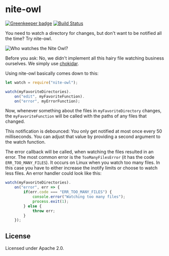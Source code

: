 # nite-owl

[![Greenkeeper badge](https://badges.greenkeeper.io/faucet-pipeline/nite-owl.svg)](https://greenkeeper.io/)
[![Build Status](https://travis-ci.org/faucet-pipeline/nite-owl.svg?branch=master)](https://travis-ci.org/faucet-pipeline/nite-owl)

You need to watch a directory for changes, but don't want to be notified all the
time? Try nite-owl.

![Who watches the Nite Owl?](https://upload.wikimedia.org/wikipedia/en/thumb/4/43/Nite_Owl_01.jpg/250px-Nite_Owl_01.jpg)

Before you ask: No, we didn't implement all this hairy file watching business
ourselves. We simply use [chokidar](https://github.com/paulmillr/chokidar).

Using nite-owl basically comes down to this:

```js
let watch = require("nite-owl");

watch(myFavoriteDirectories).
    on("edit", myFavoriteFunction).
    on("error", myErrorFunction);
```

Now, whenever something about the files in `myFavoriteDirectory` changes, the
`myFavoriteFunction` will be called with the paths of any files that changed.

This notification is debounced: You only get notified at most once every 50
milliseconds. You can adjust that value by providing a second argument to the
watch function.

The error callback will be called, when watching the files resulted in an
error. The most common error is the `TooManyFilesError` (it has the code
`ERR_TOO_MANY_FILES`). It occurs on Linux when you watch too many files. In this
case you have to either increase the inotify limits or choose to watch less
files. An error handler could look like this:

```js
watch(myFavoriteDirectories).
    on("error", err => {
        if(err.code === "ERR_TOO_MANY_FILES") {
            console.error("Watching too many files");
            process.exit(1);
        } else {
            throw err;
        }
    });
```

## License

Licensed under Apache 2.0.
